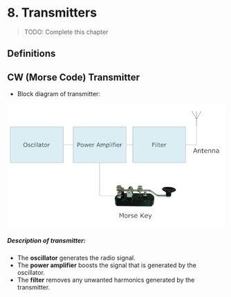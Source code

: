 # 8. Transmitters

> TODO: Complete this chapter

## Definitions


## CW (Morse Code) Transmitter

- Block diagram of transmitter:

![](img/cw_tx_block.png)

##### Description of transmitter:

- The **oscillator** generates the radio signal.
- The **power amplifier** boosts the signal that is generated by the oscillator.
- The **filter** removes any unwanted harmonics generated by the transmitter.

